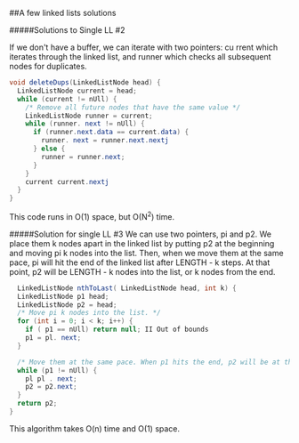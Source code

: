 ##A few linked lists solutions

#####Solutions to Single LL #2

If we don't have a buffer, we can iterate with two pointers: cu rrent which iterates through the linked list, and runner which checks all subsequent nodes for duplicates.

```java
void deleteDups(LinkedListNode head) {
  LinkedListNode current = head;
  while (current != nUll) {
    /* Remove all future nodes that have the same value */
    LinkedListNode runner = current;
    while (runner. next != nUll) {
      if (runner.next.data == current.data) {
        runner. next = runner.next.nextj
      } else {
        runner = runner.next;
      }
    }
    current current.nextj
  }
}
```

This code runs in O(1) space, but O(N<sup>2</sup>) time.


#####Solution for single LL #3
We can use two pointers, pi and p2. We place them k nodes apart in the linked list by putting p2 at the beginning and moving pi k nodes into the list. Then, when we move them at the same pace, pi will hit the end of the linked list after LENGTH - k steps. At that point, p2 will be LENGTH - k nodes into the list, or k nodes from the end.

```java
  LinkedListNode nthToLast( LinkedListNode head, int k) {
  LinkedListNode p1 head;
  LinkedListNode p2 = head;
  /* Move pi k nodes into the list. */
  for (int i = 0; i < k; i++) {
    if ( p1 == nUll) return null; II Out of bounds
    p1 = pl. next;
  }

  /* Move them at the same pace. When p1 hits the end, p2 will be at the right element . */
  while (p1 != nUll) {
    pl pl . next;
    p2 = p2.next;
  }
  return p2;
}
```

This algorithm takes O(n) time and O(1) space.

